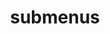 ---
layout: page
title: submenus
nav: true
dropdown: true
children: 
    - title: publications2
      permalink: /publications/
    - title: divider
    - title: projects
      permalink: /projects/
---